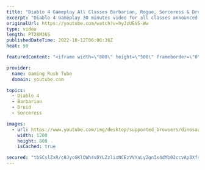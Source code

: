 ```yaml
---
title: "Diablo 4 Gameplay All Classes Barbarian, Rogue, Sorceress & Druid"
excerpt: "Diablo 4 Gameplay 30 minutes video for all classes announced so far by Blizzard. The gameplay video is available in HD 1080p ..."
originalUrl: https://youtube.com/watch?v=hyJzUEVS-Ww
type: video
length: PT28M36S
publishedDateTime: 2022-10-12T06:06:36Z
heat: 50

featuredContent: "<iframe width=\"800\" height=\"500\" frameborder=\"0\" src=\"https://www.youtube.com/embed/hyJzUEVS-Ww\" allow=\"accelerometer; autoplay; encrypted-media; gyroscope; picture-in-picture\" allowfullscreen></iframe>"

provider:
  name: Gaming Rush Tube
  domain: youtube.com

topics:
  - Diablo 4
  - Barbarian
  - Druid
  - Sorceress

images:
  - url: https://www.youtube.com/img/desktop/supported_browsers/dinosaur.png
    width: 1200
    height: 800
    isCached: true

secured: "tbSCslZxR/c8JycGKlOWh4vBYLZzlioNCEzVVYaLyZgnIs4dMb02ccvAp8XfsdJzb0cGyqTMvrKTfcNDWRvznNI9PJfHkJdJD2Lv4JD1EVPdT6kJa/B8cPaPeMyUtrutXiTkFjkWwY5pev9LF2K3wGF0wLHHQB8Lu7ab14AL6azj4AhfXdxAsUjxFi4+i/Ag12ni6zN1atZIAmJcrFoIVWXDxFpMUtkO3/tPIHmP5L6iarng7cori3JSoDPldIcLkVZSbGiZDfqZIxI0F8fQJZWcHWVB8kuTt6lKgyMe9TjJkhxc6mt+wds6xnNAqpvnrHR1SLUJMFLPjfW8IzHXDOxKiSGScuE2uWuIxwvtmlFvwPXiUsTHG4pM9Y9knVo9HZM/YrFTSTZ4qfXZEAhEmJRVqj5LXYVbcsydJ+LEtPE=;P8Q0bJz8m/qVbaBJwz8IGg=="
---
```


